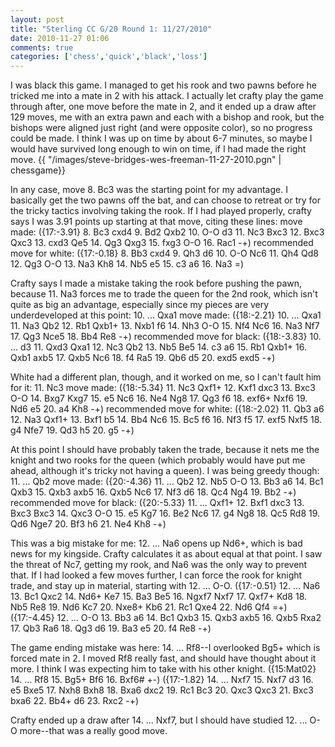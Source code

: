 ```yaml
---
layout: post
title: "Sterling CC G/20 Round 1: 11/27/2010"
date: 2010-11-27 01:06
comments: true
categories: ['chess','quick','black','loss']
---
```

I was black this game. I managed to get his rook and two pawns before he tricked me into a mate in 2 with his attack. I actually let crafty play the game through after, one move before the mate in 2, and it ended up a draw after 129 moves, me with an extra pawn and each with a bishop and rook, but the bishops were aligned just right (and were opposite color), so no progress could be made. I think I was up on time by about 6-7 minutes, so maybe I would have survived long enough to win on time, if I had made the right move.
{{ "/images/steve-bridges-wes-freeman-11-27-2010.pgn" | chessgame}}
<!--more-->
In any case, move 8. Bc3 was the starting point for my advantage. I basically get the two pawns off the bat, and can choose to retreat or try for the tricky tactics involving taking the rook. If I had played properly, crafty says I was 3.91 points up starting at that move, citing these lines:
move made: ({17:-3.91} 8. Bc3 cxd4 9. Bd2 Qxb2 10. O-O d3 11. Nc3 Bxc3 12. Bxc3 Qxc3 13. cxd3 Qe5 14. Qg3 Qxg3 15. fxg3 O-O 16. Rac1 -+)
recommended move for white: ({17:-0.18} 8. Bb3 cxd4 9. Qh3 d6 10. O-O Nc6 11. Qh4 Qd8 12. Qg3 O-O 13. Na3 Kh8 14. Nb5 e5 15. c3 a6 16. Na3 =)

Crafty says I made a mistake taking the rook before pushing the pawn, because 11. Na3 forces me to trade the queen for the 2nd rook, which isn't quite as big an advantage, especially since my pieces are very underdeveloped at this point: 10. ... Qxa1
move made: ({18:-2.21} 10. ... Qxa1 11. Na3 Qb2 12. Rb1 Qxb1+ 13. Nxb1 f6 14. Nh3 O-O 15. Nf4 Nc6 16. Na3 Nf7 17. Qg3 Nce5 18. Bb4 Re8 -+)
recommended move for black: ({18:-3.83} 10. ... d3 11. Qxd3 Qxa1 12. Nc3 Qb2 13. Nb5 Be5 14. c3 a6 15. Rb1 Qxb1+ 16. Qxb1 axb5 17. Qxb5 Nc6 18. f4 Ra5 19. Qb6 d5 20. exd5 exd5 -+)

White had a different plan, though, and it worked on me, so I can't fault him for it: 11. Nc3
move made: ({18:-5.34} 11. Nc3 Qxf1+ 12. Kxf1 dxc3 13. Bxc3 O-O 14. Bxg7 Kxg7 15. e5 Nc6 16. Ne4 Ng8 17. Qg3 f6 18. exf6+ Nxf6 19. Nd6 e5 20. a4 Kh8 -+)
recommended move for white: ({18:-2.02} 11. Qb3 a6 12. Na3 Qxf1+ 13. Bxf1 b5 14. Bb4 Nc6 15. Bc5 f6 16. Nf3 f5 17. exf5 Nxf5 18. g4 Nfe7 19. Qd3 h5 20. g5 -+)

At this point I should have probably taken the trade, because it nets me the knight and two rooks for the queen (which probably would have put me ahead, although it's tricky not having a queen). I was being greedy though: 11. ... Qb2
move made: ({20:-4.36} 11. ... Qb2 12. Nb5 O-O 13. Bb3 a6 14. Bc1 Qxb3 15. Qxb3 axb5 16. Qxb5 Nc6 17. Nf3 d6 18. Qc4 Ng4 19. Bb2 -+)
recommended move for black: ({20:-5.33} 11. ... Qxf1+ 12. Bxf1 dxc3 13. Bxc3 Bxc3 14. Qxc3 O-O 15. e5 Kg7 16. Be2 Nc6 17. g4 Ng8 18. Qc5 Rd8 19. Qd6 Nge7 20. Bf3 h6 21. Ne4 Kh8 -+)

This was a big mistake for me: 12. ... Na6 opens up Nd6+, which is bad news for my kingside. Crafty calculates it as about equal at that point. I saw the threat of Nc7, getting my rook, and Na6 was the only way to prevent that. If I had looked a few moves further, I can force the rook for knight trade, and stay up in material, starting with 12. ... O-O.
({17:-0.51} 12. ... Na6 13. Bc1 Qxc2 14. Nd6+ Ke7 15. Ba3 Be5 16. Ngxf7 Nxf7 17. Qxf7+ Kd8 18. Nb5 Re8 19. Nd6 Kc7 20. Nxe8+ Kb6 21. Rc1 Qxe4 22. Nd6 Qf4 =+)
({17:-4.45} 12. ... O-O 13. Bb3 a6 14. Bc1 Qxb3 15. Qxb3 axb5 16. Qxb5 Rxa2 17. Qb3 Ra6 18. Qg3 d6 19. Ba3 e5 20. f4 Re8 -+)

The game ending mistake was here: 14. ... Rf8--I overlooked Bg5+ which is forced mate in 2. I moved Rf8 really fast, and should have thought about it more. I think I was expecting him to take with his other knight.
({15:Mat02} 14. ... Rf8 15. Bg5+ Bf6 16. Bxf6# +-)
({17:-1.82} 14. ... Nxf7 15. Nxf7 d3 16. e5 Bxe5 17. Nxh8 Bxh8 18. Bxa6 dxc2 19. Rc1 Bc3 20. Qxc3 Qxc3 21. Bxc3 bxa6 22. Bb4+ d6 23. Rxc2 -+)

Crafty ended up a draw after 14. ... Nxf7, but I should have studied 12. ... O-O more--that was a really good move.
